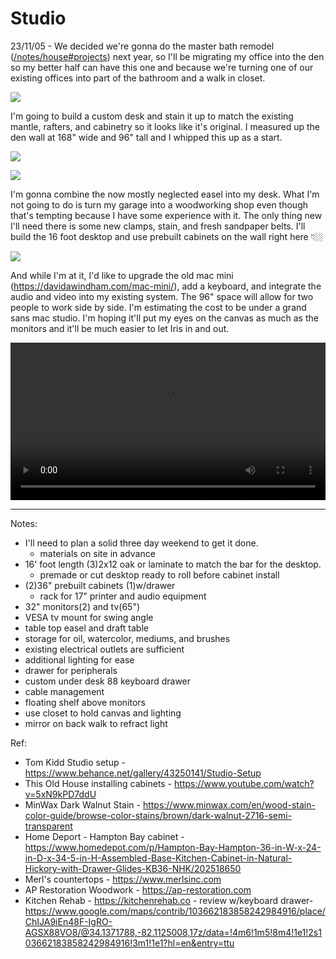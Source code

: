 # Studio

23/11/05 - We decided we're gonna do the master bath remodel ([/notes/house#projects](/notes/house/#projects)) next year, so I'll be migrating my office into the den so my better half can have this one and because we're turning one of our existing offices into part of the bathroom and a walk in closet. 

![](https://davidawindham.com/wp-content/uploads/2021/07/offices.jpg)

I'm going to build a custom desk and stain it up to match the existing mantle, rafters, and cabinetry so it looks like it's original. I measured up the den wall at 168" wide and 96" tall and I whipped this up as a start.

![](/img/art.studio.jpg)

![](/img/studio-desk.jpg)

I'm gonna combine the now mostly neglected easel into my desk. What I'm not going to do is turn my garage into a woodworking shop even though that's tempting because I have some experience with it. The only thing new I'll need there is some new clamps, stain, and fresh sandpaper belts. I'll build the 16 foot desktop and use prebuilt cabinets on the wall right here 👇🏼

![](https://davidawindham.com/wp-content/themes/daw/img/studio.jpg)

And while I'm at it, I'd like to upgrade the old mac mini (<https://davidawindham.com/mac-mini/>), add a keyboard, and integrate the audio and video into my existing system. The 96" space will allow for two people to work side by side. I'm estimating the cost to be under a grand sans mac studio. I'm hoping it'll put my eyes on the canvas as much as the monitors and it'll be much easier to let Iris in and out.

<video src="https://davidawindham.com/media/office.mp4" width="100%" controls="controls">
</video>

---

Notes:
- I'll need to plan a solid three day weekend to get it done. 
  - materials on site in advance
- 16' foot length (3)2x12 oak or laminate to match the bar for the desktop.
  - premade or cut desktop ready to roll before cabinet install
- (2)36" prebuilt cabinets (1)w/drawer
  - rack for 17" printer and audio equipment
- 32" monitors(2) and tv(65")
- VESA tv mount for swing angle
- table top easel and draft table
- storage for oil, watercolor, mediums, and brushes
- existing electrical outlets are sufficient
- additional lighting for ease
- drawer for peripherals
- custom under desk 88 keyboard drawer
- cable management
- floating shelf above monitors
- use closet to hold canvas and lighting
- mirror on back walk to refract light


Ref:

- Tom Kidd Studio setup - <https://www.behance.net/gallery/43250141/Studio-Setup>
- This Old House installing cabinets - <https://www.youtube.com/watch?v=5xN9kPD7ddU>
- MinWax Dark Walnut Stain - <https://www.minwax.com/en/wood-stain-color-guide/browse-color-stains/brown/dark-walnut-2716-semi-transparent>
- Home Deport - Hampton Bay cabinet - <https://www.homedepot.com/p/Hampton-Bay-Hampton-36-in-W-x-24-in-D-x-34-5-in-H-Assembled-Base-Kitchen-Cabinet-in-Natural-Hickory-with-Drawer-Glides-KB36-NHK/202518650>
- Merl's countertops - <https://www.merlsinc.com>
- AP Restoration Woodwork - <https://ap-restoration.com>
- Kitchen Rehab - <https://kitchenrehab.co> - review w/keyboard drawer- <https://www.google.com/maps/contrib/103662183858242984916/place/ChIJA9iEn48F-IgRO-AGSX88VO8/@34.1371788,-82.1125008,17z/data=!4m6!1m5!8m4!1e1!2s103662183858242984916!3m1!1e1?hl=en&entry=ttu>